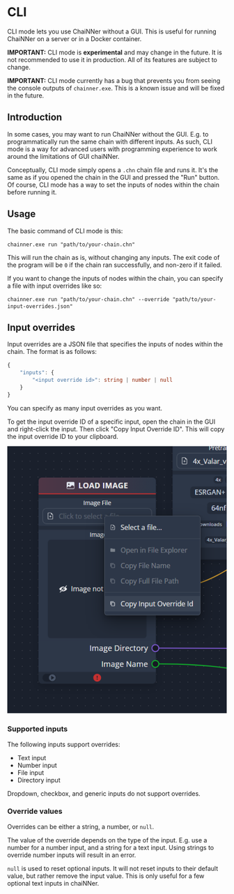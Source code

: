 # CLI

CLI mode lets you use ChaiNNer without a GUI. This is useful for running ChaiNNer on a server or in a Docker container.

**IMPORTANT:** CLI mode is **experimental** and may change in the future. It is not recommended to use it in production. All of its features are subject to change.

**IMPORTANT:** CLI mode currently has a bug that prevents you from seeing the console outputs of `chainner.exe`. This is a known issue and will be fixed in the future.

## Introduction

In some cases, you may want to run ChaiNNer without the GUI. E.g. to programmatically run the same chain with different inputs. As such, CLI mode is a way for advanced users with programming experience to work around the limitations of GUI chaiNNer.

Conceptually, CLI mode simply opens a `.chn` chain file and runs it. It's the same as if you opened the chain in the GUI and pressed the "Run" button. Of course, CLI mode has a way to set the inputs of nodes within the chain before running it.

## Usage

The basic command of CLI mode is this:

```
chainner.exe run "path/to/your-chain.chn"
```

This will run the chain as is, without changing any inputs. The exit code of the program will be `0` if the chain ran successfully, and non-zero if it failed.

If you want to change the inputs of nodes within the chain, you can specify a file with input overrides like so:

```
chainner.exe run "path/to/your-chain.chn" --override "path/to/your-input-overrides.json"
```

## Input overrides

Input overrides are a JSON file that specifies the inputs of nodes within the chain. The format is as follows:

```ts
{
    "inputs": {
        "<input override id>": string | number | null
    }
}
```

You can specify as many input overrides as you want.

To get the input override ID of a specific input, open the chain in the GUI and right-click the input. Then click "Copy Input Override ID". This will copy the input override ID to your clipboard.

![Copy Input Override ID](./assets/input-override.png)

### Supported inputs

The following inputs support overrides:

-   Text input
-   Number input
-   File input
-   Directory input

Dropdown, checkbox, and generic inputs do not support overrides.

### Override values

Overrides can be either a string, a number, or `null`.

The value of the override depends on the type of the input. E.g. use a number for a number input, and a string for a text input. Using strings to override number inputs will result in an error.

`null` is used to reset optional inputs. It will not reset inputs to their default value, but rather remove the input value. This is only useful for a few optional text inputs in chaiNNer.
